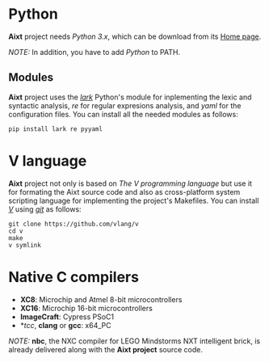 # Python
**Aixt** project needs _Python 3.x_, which can be download from its [Home page](https://www.python.org/downloads/).

_NOTE:_ In addition, you have to add _Python_ to PATH.

## Modules
**Aixt** project uses the [_lark_](https://lark-parser.readthedocs.io/en/latest/) Python's module for inplementing the lexic and syntactic analysis, _re_ for regular expresions analysis, and _yaml_ for the configuration files. You can install all the needed modules as follows: 
```
pip install lark re pyyaml
```

# V language
**Aixt** project not only is based on _The V programming language_ but use it for formating the Aixt source code and also as cross-platform system scripting language for implementing the project's Makefiles. You can install [_V_](https://github.com/vlang/v) using [_git_](https://git-scm.com/) as follows:
```
git clone https://github.com/vlang/v
cd v
make 
v symlink
```

# Native C compilers
- **XC8**: Microchip and Atmel 8-bit microcontrollers
- **XC16**: Microchip 16-bit microcontrollers
- **ImageCraft**: Cypress PSoC1
- **tcc*, **clang** or **gcc**: x64_PC

_NOTE:_ **nbc**, the NXC compiler for LEGO Mindstorms NXT intelligent brick, is already delivered along with the **Aixt project** source code.
